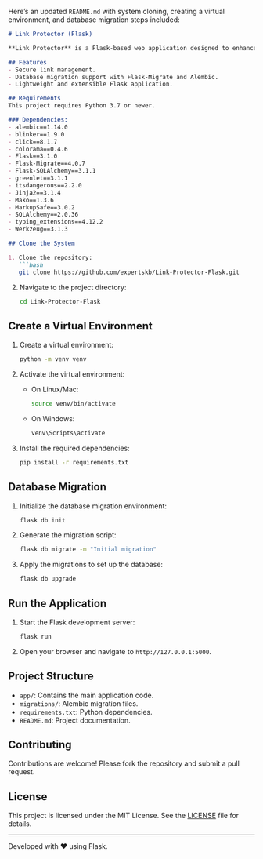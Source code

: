 Here’s an updated `README.md` with system cloning, creating a virtual environment, and database migration steps included:

```markdown
# Link Protector (Flask)

**Link Protector** is a Flask-based web application designed to enhance the security of shared links by providing protection mechanisms. This project leverages Flask's ecosystem and integrates with SQLAlchemy for database interactions.

## Features
- Secure link management.
- Database migration support with Flask-Migrate and Alembic.
- Lightweight and extensible Flask application.

## Requirements
This project requires Python 3.7 or newer.

### Dependencies:
- alembic==1.14.0
- blinker==1.9.0
- click==8.1.7
- colorama==0.4.6
- Flask==3.1.0
- Flask-Migrate==4.0.7
- Flask-SQLAlchemy==3.1.1
- greenlet==3.1.1
- itsdangerous==2.2.0
- Jinja2==3.1.4
- Mako==1.3.6
- MarkupSafe==3.0.2
- SQLAlchemy==2.0.36
- typing_extensions==4.12.2
- Werkzeug==3.1.3

## Clone the System

1. Clone the repository:
   ```bash
   git clone https://github.com/expertskb/Link-Protector-Flask.git
   ```

2. Navigate to the project directory:
   ```bash
   cd Link-Protector-Flask
   ```

## Create a Virtual Environment

1. Create a virtual environment:
   ```bash
   python -m venv venv
   ```

2. Activate the virtual environment:
   - On Linux/Mac:
     ```bash
     source venv/bin/activate
     ```
   - On Windows:
     ```bash
     venv\Scripts\activate
     ```

3. Install the required dependencies:
   ```bash
   pip install -r requirements.txt
   ```

## Database Migration

1. Initialize the database migration environment:
   ```bash
   flask db init
   ```

2. Generate the migration script:
   ```bash
   flask db migrate -m "Initial migration"
   ```

3. Apply the migrations to set up the database:
   ```bash
   flask db upgrade
   ```

## Run the Application

1. Start the Flask development server:
   ```bash
   flask run
   ```

2. Open your browser and navigate to `http://127.0.0.1:5000`.

## Project Structure
- `app/`: Contains the main application code.
- `migrations/`: Alembic migration files.
- `requirements.txt`: Python dependencies.
- `README.md`: Project documentation.

## Contributing
Contributions are welcome! Please fork the repository and submit a pull request.

## License
This project is licensed under the MIT License. See the [LICENSE](LICENSE) file for details.

---

Developed with ❤️ using Flask.
```
